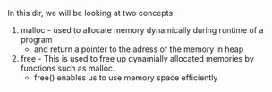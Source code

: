 In this dir, we will be looking at two concepts:
1) malloc - used to allocate memory dynamically during runtime of a program
	  - and return a pointer to the adress of the memory in heap
2) free - This is used to free up dynamially allocated memories by functions such as malloc.
	- free() enables us to use memory space efficiently
